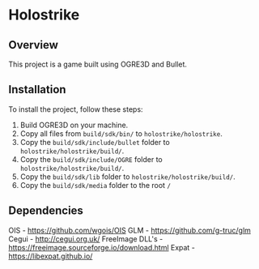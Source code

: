 # Holostrike
## Overview
This project is a game built using OGRE3D and Bullet. 

## Installation
To install the project, follow these steps:

1. Build OGRE3D on your machine.
2. Copy all files from `build/sdk/bin/` to `holostrike/holostrike`.
3. Copy the `build/sdk/include/bullet` folder to `holostrike/holostrike/build/`.
4. Copy the `build/sdk/include/OGRE` folder to `holostrike/holostrike/build/`.
5. Copy the `build/sdk/lib` folder to `holostrike/holostrike/build/`.
6. Copy the `build/sdk/media` folder to the root `/`

## Dependencies
OIS - https://github.com/wgois/OIS
GLM - https://github.com/g-truc/glm
Cegui - http://cegui.org.uk/
FreeImage DLL's - https://freeimage.sourceforge.io/download.html
Expat - https://libexpat.github.io/
